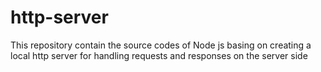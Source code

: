# http-server
This repository contain the source codes of Node js basing on creating a local http server for handling requests and responses on the server side
